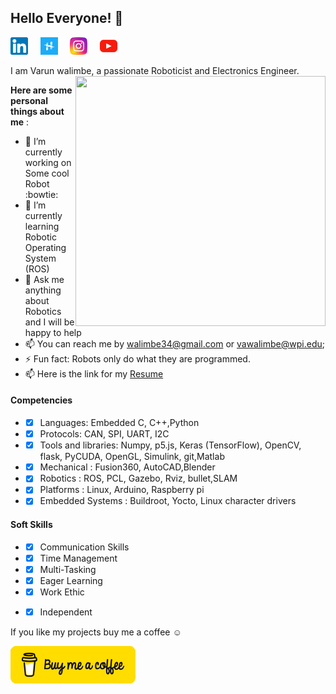 ## Hello Everyone! 👋

[![alt text][1.1]][1]&nbsp;&nbsp;&nbsp;&nbsp;
[![alt text][2.1]][2]&nbsp;&nbsp;&nbsp;&nbsp; 
[![alt text][3.1]][3]&nbsp;&nbsp;&nbsp;&nbsp;
[![alt text][4.1]][4]&nbsp;&nbsp;&nbsp;&nbsp;

[1.1]: https://github.com/varun7860/varun7860/blob/main/assets/linkedin.png
[2.1]: https://github.com/varun7860/varun7860/blob/main/assets/Hackster.png
[3.1]: https://github.com/varun7860/varun7860/blob/main/assets/instagram.png
[4.1]: https://github.com/varun7860/varun7860/blob/main/assets/youtube.png

[1]: https://www.linkedin.com/in/varun-walimbe-992929183/
[2]: https://www.hackster.io/Varun2905
[3]: https://www.instagram.com/__.varunnnn.___/
[4]: https://www.youtube.com/channel/UC1e7ZC7siSVym-dTzQ8vjbg

I am Varun walimbe, a passionate Roboticist and Electronics Engineer.   <img align="right" width="400" height="400" src="https://i.pinimg.com/originals/a0/3a/56/a03a56f4feaa8eb194117b5d0d926109.gif">                        

**Here are some personal things about me** :                                              

 - 🔭 I’m currently working on Some cool Robot :bowtie:
 - 🌱 I’m currently learning Robotic Operating System (ROS)
 - 💬 Ask me anything about Robotics and I will be happy to help
 - 📫 You can reach me by walimbe34@gmail.com or vawalimbe@wpi.edu;
 - ⚡ Fun fact: Robots only do what they are programmed.
 - 📫 Here is the link for my [Resume](https://drive.google.com/file/d/1dofgH7AHDqX7pJjnNGEN-drQZeU4wJ_b/view?usp=sharing)
 

#### Competencies
- - [x] Languages: Embedded C, C++,Python
- - [x] Protocols: CAN, SPI, UART, I2C
- - [x] Tools and libraries: Numpy, p5.js, Keras (TensorFlow), OpenCV, flask, PyCUDA, OpenGL, Simulink, git,Matlab
- - [x] Mechanical : Fusion360, AutoCAD,Blender
- - [x] Robotics : ROS, PCL, Gazebo, Rviz, bullet,SLAM
- - [x] Platforms : Linux, Arduino, Raspberry pi
- - [x] Embedded Systems : Buildroot, Yocto, Linux character drivers

#### Soft Skills
- - [x] Communication Skills
- - [x] Time Management
- - [x] Multi-Tasking
- - [x] Eager Learning
- - [x] Work Ethic
- - [x] Independent


If you like my projects buy me a coffee :relaxed:

[![alt text][10.1]][10]

[10.1]: https://github.com/varun7860/varun7860/blob/main/assets/logo.png
[10]: https://www.buymeacoffee.com/VarunWalimbe
